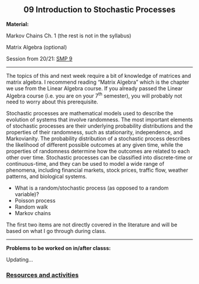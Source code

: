 <h2 align="center">09 Introduction to Stochastic Processes</h2>


<p><strong>Material:</strong></p>

<p>Markov Chains Ch. 1 (the rest is not in the syllabus)</p>

<p>Matrix Algebra (optional)</p>

<p>Session from 20/21:&nbsp;<a href="https://youtu.be/ETpNklpTK-A" target="_blank">SMP 9</a></p>

<hr />
<p>The topics of this and next week require a bit of knowledge of matrices and matrix algebra. I recommend reading “Matrix Algebra” which is the chapter we use from the Linear Algebra course. If you already passed&nbsp;the Linear Algebra course (i.e. you are on your 7<sup>th</sup> semester), you will probably not need to worry about this prerequisite.</p>

<p>Stochastic processes are mathematical models used to describe the evolution of systems that involve randomness. The most important elements of stochastic processes are their underlying probability distributions and the properties of their randomness, such as stationarity, independence, and Markovianity. The probability distribution of a stochastic process describes the likelihood of different possible outcomes at any given time, while the properties of randomness determine how the outcomes are related to each other over time. Stochastic processes can be classified into discrete-time or continuous-time, and they can be used to model a wide range of phenomena, including financial markets, stock prices, traffic flow, weather patterns, and biological systems.&nbsp;</p>

<ul>
	<li>What is a random/stochastic process (as opposed to a random variable)?</li>
	<li>Poisson process</li>
	<li>Random walk</li>
	<li>Markov chains</li>
</ul>

<p>The first two items are not directly covered in the literature and will be based on what I go through during class.</p>

<hr />
<p><strong>Problems to be worked on in/after classs:</strong></p>

<p>Updating...</p>

### [Resources and activities](https://viaucdk-my.sharepoint.com/:f:/g/personal/rib_viauc_dk/EpMa2OpoQTRLjtQWiM9qhugBXvJkRWuUGK7-4SuiycEDYQ?e=jXf9yT)

